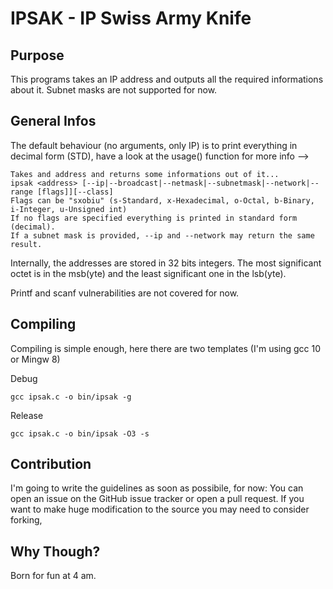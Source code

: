# IPSAK - IP Swiss Army Knife

## Purpose
This programs takes an IP address and outputs all the required informations about it.
Subnet masks are not supported for now.

## General Infos
The default behaviour (no arguments, only IP) is to print everything in decimal form (STD),
have a look at the usage() function for more info -->
```
Takes and address and returns some informations out of it...
ipsak <address> [--ip|--broadcast|--netmask|--subnetmask|--network|--range [flags]][--class]
Flags can be "sxobiu" (s-Standard, x-Hexadecimal, o-Octal, b-Binary, i-Integer, u-Unsigned int)
If no flags are specified everything is printed in standard form (decimal).
If a subnet mask is provided, --ip and --network may return the same result.
```

Internally, the addresses are stored in 32 bits integers.
The most significant octet is in the msb(yte) and the least significant one in the lsb(yte).

Printf and scanf vulnerabilities are not covered for now.

## Compiling
Compiling is simple enough, here there are two templates (I'm using gcc 10 or Mingw 8)

Debug
```
gcc ipsak.c -o bin/ipsak -g
```
Release
```
gcc ipsak.c -o bin/ipsak -O3 -s
```

## Contribution
I'm going to write the guidelines as soon as possibile, for now:
You can open an issue on the GitHub issue tracker or open a pull request.
If you want to make huge modification to the source you may need to consider forking,

## Why Though?
Born for fun at 4 am.